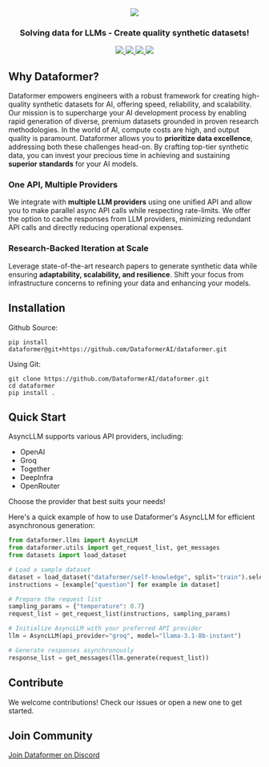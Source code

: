 <div align="center">
  <img src="https://github.com/DataformerAI/dataformer/assets/39311993/b2515523-19a9-4a54-8f12-1f8de24b7a9f"/>
</div>

<h3 align="center">Solving data for LLMs - Create quality synthetic datasets!</h3>

<p align="center">
  <a href="https://x.com/dataformer_ai">
    <img src="https://img.shields.io/badge/twitter-black?logo=x"/>
  </a>
  <a href="https://www.linkedin.com/company/dataformer">
    <img src="https://img.shields.io/badge/linkedin-blue?logo=linkedin"/>
  </a>
  <a href="https://dataformer.ai/discord">
    <img src="https://img.shields.io/badge/Discord-7289DA?&logo=discord&logoColor=white"/>
  </a>
  <a href="https://dataformer.ai/call">
    <img src="https://img.shields.io/badge/book_a_call-00897B?&logo=googlemeet&logoColor=white"/>
  </a>
</p>

## Why Dataformer?

Dataformer empowers engineers with a robust framework for creating high-quality synthetic datasets for AI, offering speed, reliability, and scalability. Our mission is to supercharge your AI development process by enabling rapid generation of diverse, premium datasets grounded in proven research methodologies. 
In the world of AI, compute costs are high, and output quality is paramount. Dataformer allows you to **prioritize data excellence**, addressing both these challenges head-on. By crafting top-tier synthetic data, you can invest your precious time in achieving and sustaining **superior standards** for your AI models.

### One API, Multiple Providers

We integrate with **multiple LLM providers** using one unified API and allow you to make parallel async API calls while respecting rate-limits. We offer the option to cache responses from LLM providers, minimizing redundant API calls and directly reducing operational expenses.

### Research-Backed Iteration at Scale
 
Leverage state-of-the-art research papers to generate synthetic data while ensuring **adaptability, scalability, and resilience**. Shift your focus from infrastructure concerns to refining your data and enhancing your models.

## Installation

Github Source:
```
pip install dataformer@git+https://github.com/DataformerAI/dataformer.git 
```

Using Git:
```
git clone https://github.com/DataformerAI/dataformer.git
cd dataformer
pip install .
```
## Quick Start

AsyncLLM supports various API providers, including:
- OpenAI
- Groq
- Together
- DeepInfra
- OpenRouter

Choose the provider that best suits your needs!

Here's a quick example of how to use Dataformer's AsyncLLM for efficient asynchronous generation:
```python
from dataformer.llms import AsyncLLM
from dataformer.utils import get_request_list, get_messages
from datasets import load_dataset

# Load a sample dataset
dataset = load_dataset("dataformer/self-knowledge", split="train").select(range(3))
instructions = [example["question"] for example in dataset]

# Prepare the request list
sampling_params = {"temperature": 0.7}
request_list = get_request_list(instructions, sampling_params)

# Initialize AsyncLLM with your preferred API provider
llm = AsyncLLM(api_provider="groq", model="llama-3.1-8b-instant")

# Generate responses asynchronously
response_list = get_messages(llm.generate(request_list))
```
## Contribute

We welcome contributions! Check our issues or open a new one to get started.

## Join Community

[Join Dataformer on Discord](https://dataformer.ai/discord)
